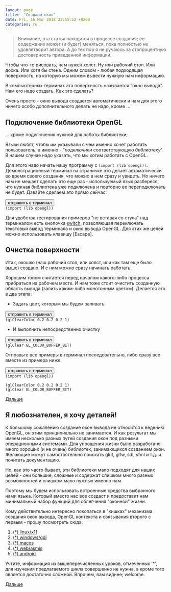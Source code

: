 ```yaml
---
layout: page
title:  "Создаем окно"
date: Fri, 16 Mar 2018 23:55:52 +0200
categories: ru
---
```


> Внимание, эта статья находится в процессе создания; ее содержание может (и будет) меняться, пока полностью не удовлетворит автора. А до тех пор я не ручаюсь за стопроцентную достоверность приведенной информации.


Чтобы что-то рисовать, нам нужен холст. Ну или рабочий стол. Или доска. Или хотя бы стена. Одним словом - любая подходящая поверхность, на которую мы можем вывести нужную нам информацию.

В компьютерных терминах эта поверхность называется "окно вывода". Нам его надо создать. Как это сделать?

Очень просто - окно вывода создается автоматически и нам для этого ничего особо дополнительного делать не надо, кроме ...

## Подключение библиотеки OpenGL

... кроме подключения нужной для работы библиотеки;

Языки любят, чтобы им указывали с чем именно хочет работать пользователь, а именно - "*подключили* соответствующую *библиотеку*". В нашем случае надо указать, что мы хотим работать с OpenGL.

Для этого надо начать нашу программу с `(import (lib opengl))`. Демонстрационный терминал на страничке это делает автоматически во время своего создания, что можно в нем сразу и увидеть. Но ничего нам не мешает сделать это еще раз - используемый язык разбереся, что нужная библиотека уже подключена и повторно ее переподключать не будет. Давайте сделаем это прямо сейчас:

<pre><button class="doit" onclick="doit(import.textContent)">отправить в терминал</button><code id="import" data-language="ol">
(import (lib opengl))
</code></pre>

Для удобства тестирования примеров "не вставая со стула" над терминалом есть кнопочка <a href="#" onclick="javascript:(function(e) {switchTerminal(e)})()">switch</a>, позволяющая переключать текстовый вывод терминала и окно вывода OpenGL. Для этих же целей можно использовать клавишу [Escape].

## Очистка поверхности

Итак, окошко (наш рабочий стол, или холст, или как там еще было выше) создано. И с ним можно сразу начинать работать.

Хорошим тоном считается перед началом какого-либо процесса прибраться на рабочем месте. И нам тоже стоит очистить созданную область вывода (залить каким-либо монотонным цветом). Делается это в два этапа:

* Задать цвет, которым мы будем заливать
<pre><button class="doit" onclick="doit(line1.textContent)">отправить в терминал</button><code id="line1" data-language="ol">
(glClearColor 0.2 0.2 0.2 1)
</code></pre>

* И выполнить непосредственно очистку
<pre><button class="doit" onclick="doit(line2.textContent)">отправить в терминал</button><code id="line2" data-language="ol">
(glClear GL_COLOR_BUFFER_BIT)
</code></pre>

Отправьте все примеры в терминал последовательно, либо сразу все вместе из примера ниже.
<pre><button class="doit" onclick="doit(lines.textContent)">отправить в терминал</button><code id="lines" data-language="ol">
(import (lib opengl))

(glClearColor 0.2 0.2 0.2 1)
(glClear GL_COLOR_BUFFER_BIT)
</code></pre>

[Дальше](?ru/simple-triangle)


## Я любознателен, я хочу деталей!

К большому сожалению создание окон вывода не относится к ведению OpenGL, он этим принципиально не занимается. И как результат мы имеем несколько разных путей создания окон под разными операционными системами. Для упрощения жизни было разработано много хороших (и не очень) библиотек, занимающихся созданием окон. Желающие можут самостоятельно поискать glut, glfw, sdl, sfml и т.д. и почитать документацию.

Но, как это часто бывает, эти библиотеки мало подходят для наших целей - они большие, сложные и содержат слишком много разных возможностей и слишком мало нужных именно нам.

Поэтому мы будем использовать встроенные средства выбранного нами языка. Который вместо нас все создаст и предоставит нам минимальный набор функций для облегчения "оконной" жизни. 

Кому действительно интересно покопаться в "кишках" механизма создания окон вывода, OpenGL контекста и связывания второго с первым - прошу посмотреть сюда:

1. [(\*) linux/x11](?ru/create-window/linux-x11)
1. [(\*) windows/gdi](?ru/create-window/windows)
1. [(\*) macos](?ru/create-window/macos)
1. [(\*) web/asmjs](?ru/create-window/emscripten)
1. [(\*) android](?ru/create-window/android)

Учтите, информация из вышеперечисленных уроков, отмеченных '\*', для изучения предлагаемого цикла совершенно не нужна, а кроме того является достаточно сложной. Впрочем, вам виднее; welcome.

[Дальше](?ru/simple-triangle)

